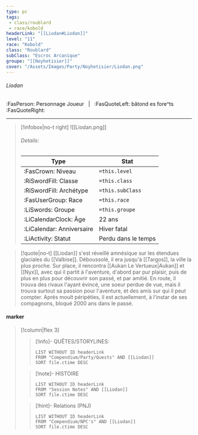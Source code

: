```yaml
---
type: pc
tags:
 - class/roublard
 - race/kobold
headerLink: "[[Liodan#Liodan]]"
level: "11"
race: "Kobold"
class: "Roublard"
subClass: "Escroc Arcanique"
groupe: "[[Noyhetisier]]"
cover: "/Assets/Images/Party/Noyhetisier/Liodan.png"
---
```


###### Liodan
:FasPerson: Personnage Joueur &nbsp; | &nbsp; :FasQuoteLeft: bâtond es fore^ts :FasQuoteRight:
___
> [!infobox|no-t right]
> ![[Liodan.png]]
> ###### Details:
> | Type | Stat |
> | ---- | ---- |
> | :FasCrown: Niveau   | `=this.level` |
> | :RiSwordFill: Classe |  `=this.class`|
> | :RiSwordFill: Archétype |  `=this.subClass`|
> |  :FasUserGroup: Race |  `=this.race`|
> |  :LiSwords: Groupe |  `=this.groupe`|
> |  :LiCalendarClock: Âge | 22 ans |
> |  :LiCalendar: Anniversaire | Hiver fatal |
> | :LiActivity: Statut | Perdu dans le temps |

> [!quote|no-t]
>[[Liodan]] s'est réveillé amnésique sur les étendues glaciales du [[Valbise]]. Déboussolé, il era jusqu'à [[Targos]], la ville la plus proche. Sur place, il rencontra [[Aukan Le Vertueux|Aukan]] et [[Nyx]], avec qui il partit à l'aventure, d'abord par pur plaisir, puis de plus en plus pour découvrir son passé, et par amitié. En route, il trouva des rivaux l'ayant évincé, une soeur perdue de vue, mais il trouva surtout sa passion pour l'aventure, et des amis sur qui il peut compter. Après moult péripéties, il est actuellement, à l'instar de ses compagnons, bloqué 2000 ans dans le passé.
 
#### marker
> [!column|flex 3]
>> [!info]- QUÊTES/STORYLINES:
>>```dataview
>>LIST WITHOUT ID headerLink
>>FROM "Compendium/Party/Quests" AND [[Liodan]]
>>SORT file.ctime DESC
>
>>[!note]- HISTOIRE
>>```dataview
>>LIST WITHOUT ID headerLink
>>FROM "Session Notes" AND [[Liodan]]
>>SORT file.ctime DESC
>
>>[!hint]- Relations (PNJ)
>>```dataview
>>LIST WITHOUT ID headerLink
>>FROM "Compendium/NPC's" AND [[Liodan]]
>>SORT file.ctime DESC
>>
```image-layout-masonry-3

```

